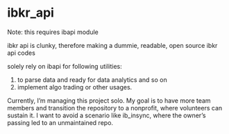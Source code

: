 # ibkr_api
Note: this requires ibapi module

ibkr api is clunky, therefore making a dummie, readable, open source ibkr api codes

solely rely on ibapi for following utilities:
1. to parse data and ready for data analytics and so on
2. implement algo trading or other usages.

Currently, I’m managing this project solo. My goal is to have more team members and transition the repository to a nonprofit, where volunteers can sustain it. I want to avoid a scenario like ib_insync, where the owner’s passing led to an unmaintained repo.

